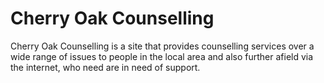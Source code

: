 # Cherry Oak Counselling

Cherry Oak Counselling is a site that provides counselling services over a wide range of issues to people in the local area and also further afield via the internet, who need are in need of support.